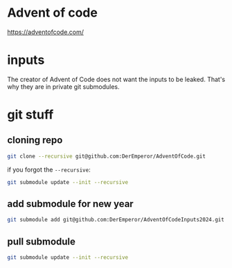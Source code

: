 # Advent of code
https://adventofcode.com/

# inputs

The creator of Advent of Code does not want the inputs to be leaked.
That's why they are in private git submodules.

# git stuff
## cloning repo
```bash
git clone --recursive git@github.com:DerEmperor/AdventOfCode.git
```

if you forgot the `--recursive`:
```bash
git submodule update --init --recursive
```

## add submodule for new year
```bash
git submodule add git@github.com:DerEmperor/AdventOfCodeInputs2024.git ./2024/inputs
```

## pull submodule
```bash
git submodule update --init --recursive
```
